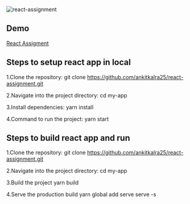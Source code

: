 
![react-assignment](https://github.com/ankitkalra25/react-assignment/assets/45238515/d30428f8-01e0-4a0a-b83b-0e061bfc0771)

## Demo
[React Assigment](https://react-assignment25.netlify.app/)

## Steps to setup react app in local
1.Clone the repository:
git clone https://github.com/ankitkalra25/react-assignment.git

2.Navigate into the project directory:
cd my-app

3.Install dependencies:
yarn install

4.Command to run the project:
yarn start

## Steps to build react app and run
1.Clone the repository:
git clone https://github.com/ankitkalra25/react-assignment.git

2.Navigate into the project directory:
cd my-app

3.Build the project
yarn build

4.Serve the production build
yarn global add serve
serve -s




